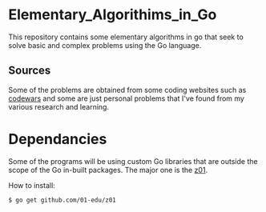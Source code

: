 # Elementary_Algorithims_in_Go
This repository contains some elementary algorithms in go that seek to solve basic and complex problems using the Go language.

## Sources
Some of the problems are obtained from some coding websites such as [codewars](https://www.codewars.com) and some are just personal problems that I've found from my various research and learning.

# Dependancies
Some of the programs will be using custom Go libraries that are outside the scope of the Go in-built packages.
The major one is the [z01](https://www.github.com/01-edu/z01).

How to install:

    $ go get github.com/01-edu/z01


